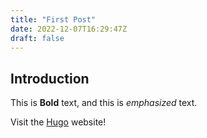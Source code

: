 ```yaml
---
title: "First Post"
date: 2022-12-07T16:29:47Z
draft: false
---
```

## Introduction

This is **Bold** text, and this is *emphasized* text.

Visit the [Hugo](https://gohugo.io) website!
